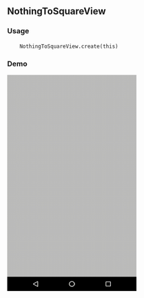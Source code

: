 ## NothingToSquareView

### Usage

```
    NothingToSquareView.create(this)
```

### Demo

<img src = "https://github.com/Anwesh43/LinkedNothingToSquareView/blob/master/demo/nothingtosquare_one.gif" width="300px" height="500px">